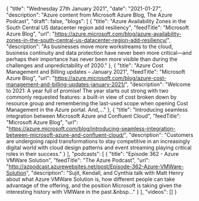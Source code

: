{
  "title": "Wednesday 27th January 2021",
  "date": "2021-01-27",
  "description": "Azure content from Microsoft Azure Blog, The Azure Podcast",
  "draft": false,
  "blogs": [
    {
      "title": "Azure Availability Zones in the South Central US datacenter region add resiliency",
      "feedTitle": "Microsoft Azure Blog",
      "url": "https://azure.microsoft.com/blog/azure-availability-zones-in-the-south-central-us-datacenter-region-add-resiliency/",
      "description": "As businesses move more workstreams to the cloud, business continuity and data protection have never been more critical—and perhaps their importance has never been more visible than during the challenges and unpredictability of 2020."
    },
    {
      "title": "Azure Cost Management and Billing updates – January 2021",
      "feedTitle": "Microsoft Azure Blog",
      "url": "https://azure.microsoft.com/blog/azure-cost-management-and-billing-updates-january-2021/",
      "description": "Welcome to 2021: A year full of promise! The year starts out strong with two commonly requested features: a built-in view of cost broken down by resource group and remembering the last-used scope when opening Cost Management in the Azure portal. And,..."
    },
    {
      "title": "Introducing seamless integration between Microsoft Azure and Confluent Cloud",
      "feedTitle": "Microsoft Azure Blog",
      "url": "https://azure.microsoft.com/blog/introducing-seamless-integration-between-microsoft-azure-and-confluent-cloud/",
      "description": "Customers are undergoing rapid transformations to stay competitive in an increasingly digital world with cloud design patterns and event streaming playing critical roles in their success."
    }
  ],
  "podcasts": [
    {
      "title": "Episode 362 - Azure VMWare Solution",
      "feedTitle": "The Azure Podcast",
      "url": "http://azpodcast.azurewebsites.net/post/Episode-362-Azure-VMWare-Solution",
      "description": "Sujit, Kendall, and Cynthia talk with Matt Henry about what Azure VMWare Solution is, how different people can take advantage of the offering, and the position Microsoft is taking given the interesting history with VMWare in the past.&nbsp..."
    }
  ],
  "videos": []
}